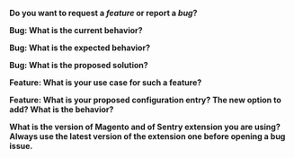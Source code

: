 <!--
  ***************************
  Thanks for participating in this project!

  This form is to report issues or new features.

  In any case,
    - make sure you are using the latest version of the extension;
    - do at least one search in current issues or questions, your question might already be answered;
    - do include as many details as possible - site URL with the issue, screenshots when it's a visual issue, console errors, ...;
  ***************************
-->

**Do you want to request a *feature* or report a *bug*?**

<!--
  ***************************
  If the current behavior is a bug, please provide all the steps to reproduce it.

  If you are requesting a new feature, we need to understand WHY would you
  need this feature (your use case) or how you are limited with the current extension.
  ***************************
-->

**Bug: What is the current behavior?**

**Bug: What is the expected behavior?**

**Bug: What is the proposed solution?**

**Feature: What is your use case for such a feature?**

**Feature: What is your proposed configuration entry? The new option to add? What is the behavior?**

**What is the version of Magento and of Sentry extension you are using? Always use the latest version of the extension one before opening a bug issue.**

<!-- Delete any HTML comment and non relevant questions -->
